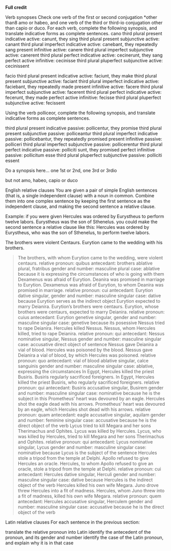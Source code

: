**Full credit**

Verb synopses
Check one verb of the first or second conjugation *other than8 amo or habeo, and one verb of the third or third-io conjugation other than capio or duco. For each verb, complete the following synopsis, and translate indicative forms as complete sentences.
cano
third plural present indicative active: canunt, they sing
third plural present subjunctive active: canant
third plural imperfect indicative active: canebant, they repeatedly sang
present infinitive active: canere
third plural imperfect subjunctive active: canerent
third plural perfect indicative active: cecinerunt, they sang
perfect active infinitive: cecinisse
third plural pluperfect subjunctive active: cecinissent

facio
third plural present indicative active: faciunt, they make
third plural present subjunctive active: faciant
third plural imperfect indicative active: faciebant, they repeatedly made
present infinitive active: facere
third plural imperfect subjunctive active: facerent
third plural perfect indicative active: fecerunt, they made
perfect active infinitive: fecisse
third plural pluperfect subjunctive active: fecissent

Using the verb polliceor, complete the following synopsis, and translate indicative forms as complete sentences.

third plural present indicative passive: pollicentur, they promise
third plural present subjunctive passive: polliceantur
third plural imperfect indicative passive: pollicebantur, they repeatedly promised
present infinitive passive: polliceri
third plural imperfect subjunctive passive: pollicerentur
third plural perfect indicative passive: polliciti sunt, they promised
perfect infinitive passive: pollicitum esse
third plural pluperfect subjunctive passive: polliciti essent

Do a synopsis here… one 1st or 2nd, one 3rd or 3rdio

but not amo, habeo, capio or duco

English relative clauses
You are given a pair of simple English sentences (that is, a single independent clause) with a noun in common. Combine them into one complex sentence by keeping the first sentence as the independent clause, and making the second sentence a relative clause.

Example: if you were given
Hercules was ordered by Eurystheus to perform twelve labors. Eurystheus was the son of Sthenelus.
you could make the second sentence a relative clause like this:
Hercules was ordered by Eurystheus, who was the son of Sthenelus, to perform twelve labors.

The brothers were violent Centaurs. Eurytion came to the wedding with his brothers. 
> The brothers, with whom Eurytion came to the wedding, were violent centaurs.
> relative pronoun: quibus
> antecedant: brothers ablative plural, fratribus
> gender and number: masculine plural
> case: ablative because it is expressing the circumstances of who is going with them 
Dexamenus was afraid of Eurytion. Deanira was promised in marriage to Eurytion. 
> Dexamenus was afraid of Eurytion, to whom Deanira was promised in marriage.
> relative pronoun: cui
> antecedant: Eurytion dative singular, 
> gender and number: masculine singular
> case: dative because Eurytion serves as the indirect object 
Eurytion expected to marry Deianira. Eurytion’s brothers were centaurs.
> Eurytion, whose brothers were centaurs, expected to marry Deianira.
> relative pronoun: cuius
> antecedant: Eurytion genetive singular, 
> gender and number: masculine singular
> case: genetive because its posessive 
Nessus tried to rape Deianira. Hercules killed Nessus.
> Nessus, whom Hercules killed, tried to rape Deianira.
> relative pronoun: qui
> antecedant: Nessus nominative singular, Nessus
> gender and number: masculine singular
> case: accusative direct object of sentence
Nessus gave Deianira a vial of blood. Hercules was poisoned by the blood. 
> Nessus gave Deianira a vial of blood, by which Hercules was poisoned.
> relative pronoun: quo
> antecedant: vial of blood ablative singular, calce sanguinis
> gender and number: masculine singular
> case: ablative, expressing the circumstances
In Egypt, Hercules killed the priest Busiris. Busiris regularly sacrificed foreigners.
> In Egypt, Hercules killed the priest Busiris, who regularly sacrificed foreigners.
> relative pronoun: qui
> antecedant: Busiris accusative singular, Busirem
> gender and number: masculine singular
> case: nominative because he is the subject in this
Prometheus’ heart was devoured by an eagle. Hercules shot the eagle dead with his arrows. 
> Prometheus’ heart was devoured by an eagle, which Hercules shot dead with his arrows.
> relative pronoun: quam
> antecedant: eagle accusative singular, aquilam
> gender and number: feminine singular
> case: accusative because he is the direct object of the verb
Lycus tried to kill Megara and her sons Therimachus and Ophites. Lycus was killed by Hercules.
> Lycus, who was killed by Hercules, tried to kill Megara and her sons Therimachus and Ophites.
> relative pronoun: qui
> antecedant: Lycus nominative singular, Lycus
> gender and number: masculine singular
> case: nominative because Lycus is the subject of the sentence
Hercules stole a tripod from the temple at Delphi. Apollo refused to give Hercules an oracle. 
> Hercules, to whom Apollo refused to give an oracle, stole a tripod from the temple at Delphi.
> relative pronoun: cui
> antecedant: Hercules dative singular, Herculi
> gender and number: masculine singular
> case: dative because Hercules is the indirect object of the verb
Hercules killed his own wife Megara. Juno drove threw Hercules into a fit of madness.
> Hercules, whom Juno threw into a fit of madness, killed his own wife Megara.
> relative pronoun: quem
> antecedant: Hercules accusative singular, Herculem 
> gender and number: masculine singular
> case: accusative because he is the direct object of the verb

Latin relative clauses
For each sentence in the previous section:

translate the relative pronoun into Latin
identify the antecedent of the pronoun, and its gender and number
identify the case of the Latin pronoun, and explain why it is in that case

